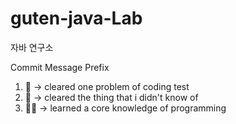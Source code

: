 # guten-java-Lab
자바 연구소

Commit Message Prefix
1. :memo: -> cleared one problem of coding test
2. :monocle_face: -> cleared the thing that i didn't know of
3. :technologist: -> learned a core knowledge of programming
